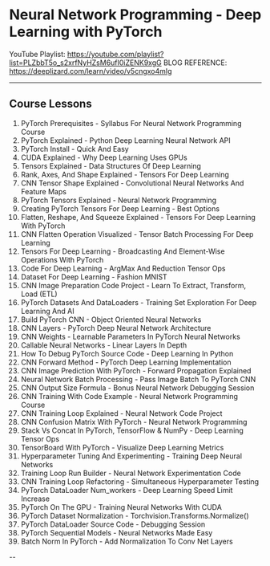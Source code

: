 # Neural Network Programming - Deep Learning with PyTorch

YouTube Playlist: <https://youtube.com/playlist?list=PLZbbT5o_s2xrfNyHZsM6ufI0iZENK9xgG>
BLOG REFERENCE: <https://deeplizard.com/learn/video/v5cngxo4mIg>

---

## Course Lessons

1. PyTorch Prerequisites - Syllabus For Neural Network Programming Course
2. PyTorch Explained - Python Deep Learning Neural Network API
3. PyTorch Install - Quick And Easy
4. CUDA Explained - Why Deep Learning Uses GPUs
5. Tensors Explained - Data Structures Of Deep Learning
6. Rank, Axes, And Shape Explained - Tensors For Deep Learning
7. CNN Tensor Shape Explained - Convolutional Neural Networks And Feature Maps
8. PyTorch Tensors Explained - Neural Network Programming
9. Creating PyTorch Tensors For Deep Learning - Best Options
10. Flatten, Reshape, And Squeeze Explained - Tensors For Deep Learning With PyTorch
11. CNN Flatten Operation Visualized - Tensor Batch Processing For Deep Learning
12. Tensors For Deep Learning - Broadcasting And Element-Wise Operations With PyTorch
13. Code For Deep Learning - ArgMax And Reduction Tensor Ops
14. Dataset For Deep Learning - Fashion MNIST
15. CNN Image Preparation Code Project - Learn To Extract, Transform, Load (ETL)
16. PyTorch Datasets And DataLoaders - Training Set Exploration For Deep Learning And AI
17. Build PyTorch CNN - Object Oriented Neural Networks
18. CNN Layers - PyTorch Deep Neural Network Architecture
19. CNN Weights - Learnable Parameters In PyTorch Neural Networks
20. Callable Neural Networks - Linear Layers In Depth
21. How To Debug PyTorch Source Code - Deep Learning In Python
22. CNN Forward Method - PyTorch Deep Learning Implementation
23. CNN Image Prediction With PyTorch - Forward Propagation Explained
24. Neural Network Batch Processing - Pass Image Batch To PyTorch CNN
25. CNN Output Size Formula - Bonus Neural Network Debugging Session
26. CNN Training With Code Example - Neural Network Programming Course
27. CNN Training Loop Explained - Neural Network Code Project
28. CNN Confusion Matrix With PyTorch - Neural Network Programming
29. Stack Vs Concat In PyTorch, TensorFlow & NumPy - Deep Learning Tensor Ops
30. TensorBoard With PyTorch - Visualize Deep Learning Metrics
31. Hyperparameter Tuning And Experimenting - Training Deep Neural Networks
32. Training Loop Run Builder - Neural Network Experimentation Code
33. CNN Training Loop Refactoring - Simultaneous Hyperparameter Testing
34. PyTorch DataLoader Num_workers - Deep Learning Speed Limit Increase
35. PyTorch On The GPU - Training Neural Networks With CUDA
36. PyTorch Dataset Normalization - Torchvision.Transforms.Normalize()
37. PyTorch DataLoader Source Code - Debugging Session
38. PyTorch Sequential Models - Neural Networks Made Easy
39. Batch Norm In PyTorch - Add Normalization To Conv Net Layers

--
